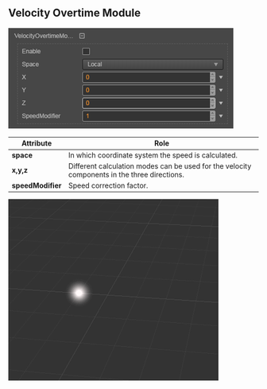 ## Velocity Overtime Module
![](particle-system/velocity_module.png)

Attribute | Role
---|---
**space** | In which coordinate system the speed is calculated.
**x,y,z** | Different calculation modes can be used for the velocity components in the three directions.
**speedModifier** | Speed correction factor.

![](particle-system/velocity_overtime.gif)